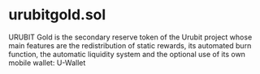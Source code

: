# urubitgold.sol
URUBIT Gold is the secondary reserve token of the Urubit project whose main features are the redistribution of static rewards, its automated burn function, the automatic liquidity system and the optional use of its own mobile wallet: U-Wallet
